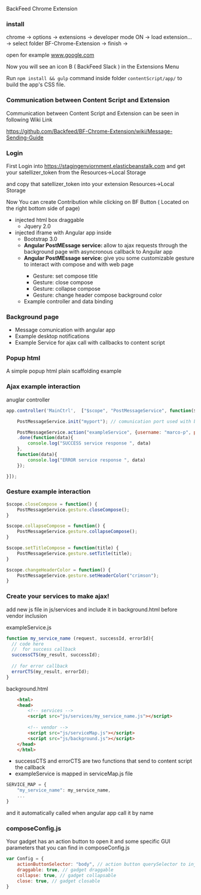 BackFeed Chrome Extension

<h3>install</h3>

chrome -> options -> extensions -> developer mode ON -> load extension... -> select folder BF-Chrome-Extension -> finish -> 

open for example www.google.com 

Now you will see an icon B ( BackFeed Slack ) in the Extensions Menu


Run `npm install && gulp` command inside folder `contentScript/app/` to build the app's CSS file.

<h3>Communication between Content Script and Extension</h3>

Communication between Content Script and Extension can be seen in following Wiki Link

https://github.com/Backfeed/BF-Chrome-Extension/wiki/Message-Sending-Guide

<h3>Login</h3>

First Login into https://stagingenviornment.elasticbeanstalk.com and get your satellizer_token from the Resources->Local Storage

and copy that satellizer_token into your extension Resources->Local Storage

Now You can create Contribution while clicking on BF Button ( Located on the right bottom side of page)




<ul>
<li>injected html box draggable
<ul>
  <li>Jquery 2.0</li>
</ul>
</li>
<li>injected iframe with Angular app inside
<ul>
  <li>Bootstrap 3.0</li>
  <li><strong>Angular PostMEssage service: </strong> allow to ajax requests through the background page with asyncronous callback to Angular app</li>
  <li><strong>Angular PostMEssage service: </strong> give you some customizable gesture to interact with compose and with web page </li>
  	<ul>
  		<li>Gesture: set compose title</li>
  		<li>Gesture: close compose</li>
  		<li>Gesture: collapse compose</li>
  		<li>Gesture: change header compose background color</li>
  	</ul>
  <li>Example controller and data binding</li>
</ul>
</li>
</ul>

<h3>Background page</h3>

<ul>
  <li>Message comunication with angular app</li>
  <li>Example desktop notifications</li>
  <li>Example Service for ajax call with callbacks to content script</li>
</ul>

<h3>Popup html </h3>

A simple popup html plain scaffolding example


<h3>Ajax example interaction</h3>

<label>anuglar controller </label>
```js
app.controller('MainCtrl',  ["$scope", "PostMessageService", function($scope, PostMessageService) {

	PostMessageService.init("myport"); // comunication port used with background page for message passing

	PostMessageService.action("exampleService", {username: "marco-p", psw: "1234"})
	.done(function(data){
		console.log("SUCCESS service response ", data)
	},
	function(data){
		console.log("ERROR service response ", data)
	});

}]);
```

<h3>Gesture example interaction</h3>

```js
$scope.closeCompose = function() {
	PostMessageService.gesture.closeCompose(); 
}

$scope.collapseCompose = function() {
	PostMessageService.gesture.collapseCompose();
}

$scope.setTitleCompose = function(title) {
	PostMessageService.gesture.setTitle(title);
}

$scope.changeHeaderColor = function() {
	PostMessageService.gesture.setHeaderColor("crimson");
}
```

<h3>Create your services to make ajax! </h3>

add new js file in js/services and include it in background.html before vendor inclusion

exampleService.js
```js
function my_service_name (request, successId, errorId){
  // code here
  //  for success callback
  successCTS(my_result, successId);
  
  // for error callback
  errorCTS(my_result, errorId);
}
```

background.html
```html
	<html>
	<head>
		<!-- services -->
		<script src="js/services/my_service_name.js"></script>
	
		<!-- vendor -->
		<script src="js/serviceMap.js"></script>
		<script src="js/background.js"></script>
	</head>
	</html>
```

- successCTS and errorCTS are two functions that send to content script the callback<br>
- exampleService is mapped in serviceMap.js file

```js
SERVICE_MAP = {
	"my_service_name": my_service_name,
	...
}

```
and it automatically called when angular app call it by name

<h3>composeConfig.js</h3>

Your gadget has an action button to open it and some specific GUI parameters that you can find in composeConfig.js

```js
var Config = {
	actionButtonSelector: "body", // action button querySelector to inject action button
	draggable: true, // gadget draggable
	collapse: true, // gadget collapsable
	close: true, // gadget closable
}
```
